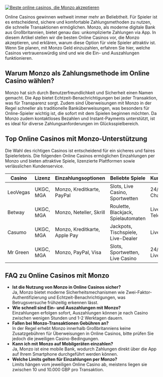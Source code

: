 [![Beste online casinos, die Monzo akzeptieren](https://123-caf.pages.dev/gitsignup.png)](https://vrmoo.ru/Bt82HjjY)

<p>Online Casinos gewinnen weltweit immer mehr an Beliebtheit. Für Spieler ist es entscheidend, sichere und komfortable Zahlungsmethoden zu nutzen, die schnelle Transaktionen ermöglichen. Monzo, als moderne digitale Bank aus Großbritannien, bietet genau das: unkomplizierte Zahlungen via App. In diesem Artikel stellen wir die besten Online Casinos vor, die Monzo akzeptieren, und erklären, warum diese Option für viele Spieler attraktiv ist. Wenn Sie planen, mit Monzo Geld einzuzahlen, erfahren Sie hier, welche Casinos vertrauenswürdig sind und wie die Ein- und Auszahlungen funktionieren.</p>  <h2>Warum Monzo als Zahlungsmethode im Online Casino wählen?</h2> <p>Monzo hat sich durch Benutzerfreundlichkeit und Sicherheit einen Namen gemacht. Die App bietet Echtzeit-Benachrichtigungen bei jeder Transaktion, was für Transparenz sorgt. Zudem sind Überweisungen mit Monzo in der Regel schneller als traditionelle Banküberweisungen, was besonders für Online-Spieler wichtig ist, die sofort mit dem Spielen beginnen möchten. Da Monzo zudem kontaktloses Bezahlen und Instant-Payments unterstützt, ist es ideal für diverse Zahlungsanforderungen im Glücksspielbereich.</p>  <h2>Top Online Casinos mit Monzo-Unterstützung</h2> <p>Die Wahl des richtigen Casinos ist entscheidend für ein sicheres und faires Spielerlebnis. Die folgenden Online Casinos ermöglichen Einzahlungen per Monzo und bieten attraktive Spiele, lizenzierte Plattformen sowie verlässlichen Kundenservice.</p>  <table>   <thead>     <tr>       <th>Casino</th>       <th>Lizenz</th>       <th>Einzahlungsoptionen</th>       <th>Beliebte Spiele</th>       <th>Kundensupport</th>     </tr>   </thead>   <tbody>     <tr>       <td>LeoVegas</td>       <td>UKGC, MGA</td>       <td>Monzo, Kreditkarte, PayPal</td>       <td>Slots, Live Casino, Sportwetten</td>       <td>24/7 Live-Chat, E-Mail</td>     </tr>     <tr>       <td>Betway</td>       <td>UKGC, MGA</td>       <td>Monzo, Neteller, Skrill</td>       <td>Roulette, Blackjack, Spielautomaten</td>       <td>Live-Chat, Telefon, E-Mail</td>     </tr>     <tr>       <td>Casumo</td>       <td>UKGC, MGA</td>       <td>Monzo, Kreditkarte, Apple Pay</td>       <td>Jackpots, Tischspiele, Live-Dealer</td>       <td>Live-Chat, FAQ</td>     </tr>     <tr>       <td>Mr Green</td>       <td>UKGC, MGA</td>       <td>Monzo, PayPal, Visa</td>       <td>Slots, Sportwetten, Live Casino</td>       <td>24/7 Support, Live-Chat</td>     </tr>   </tbody> </table>  <h2>FAQ zu Online Casinos mit Monzo</h2> <ul>   <li><strong>Ist die Nutzung von Monzo in Online Casinos sicher?</strong><br>Ja, Monzo bietet moderne Sicherheitsmechanismen wie Zwei-Faktor-Authentifizierung und Echtzeit-Benachrichtigungen, was Betrugsversuche frühzeitig erkennen lässt.</li>   <li><strong>Wie schnell sind Ein- und Auszahlungen mit Monzo?</strong><br>Einzahlungen erfolgen sofort, Auszahlungen können je nach Casino zwischen wenigen Stunden und 1-2 Werktagen dauern.</li>   <li><strong>Fallen bei Monzo-Transaktionen Gebühren an?</strong><br>In der Regel erhebt Monzo innerhalb Großbritanniens keine Zusatzgebühren für Überweisungen in Online Casinos, bitte prüfen Sie jedoch die jeweiligen Casino-Bedingungen.</li>   <li><strong>Kann ich mit Monzo auf Mobilgeräten einzahlen?</strong><br>Ja, Monzo ist eine mobile Bank, wodurch Zahlungen direkt über die App auf Ihrem Smartphone durchgeführt werden können.</li>   <li><strong>Welche Limits gelten für Einzahlungen per Monzo?</strong><br>Limits hängen vom jeweiligen Online Casino ab, meistens liegen sie zwischen 10 und 10.000 GBP pro Transaktion.</li> </ul>